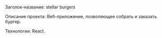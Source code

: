 Заголок-название: stellar burgers

Описание проекта: Веб-приложение, позволяющее собрать и заказать бургер.

Технологии: React.